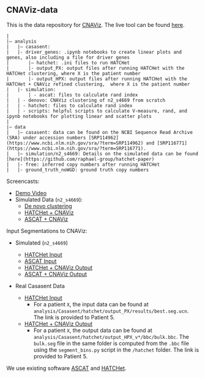 ## CNAViz-data

This is the data repository for [CNAViz](https://github.com/elkebir-group/cnaviz). The live tool can be found [here](https://elkebir-group.github.io/cnaviz/). 

```
|
|– analysis
|   |— casasent:
|	|- driver_genes: .ipynb notebooks to create linear plots and genes, also including a file for driver genes 
|   	|— hatchet: .ini files to run HATCHet
|	    |- output_PX: output files after running HATCHet with the HATCHet clustering, where X is the patient number
|	    |- output_HPX: output files after running HATCHet with the HATCHet + CNAViz refined clustering,  where X is the patient number 
|   |- simulation:
|   	| - ascat: files to calculate rand index
| 	| - denovo: CNAViz clustering of n2_s4669 from scratch
|	| - hatchet: files to calculate rand index
|	| - scripts: helpful scripts to calculate V-measure, rand, and ipynb notebooks for plotting linear and scatter plots
|
|— data
|   |— casasent: data can be found on the NCBI Sequence Read Archive (SRA) under accession numbers [SRP114962](https://www.ncbi.nlm.nih.gov/sra/?term=SRP114962) and [SRP116771](https://www.ncbi.nlm.nih.gov/sra/?term=SRP116771).  
|   |— simulation/n2_s4669: Details on the simulated data can be found [here](https://github.com/raphael-group/hatchet-paper)
|	|- free: inferred copy numbers after running HATCHet
|	|- ground_truth_noWGD: ground truth copy numbers  
```

Screencasts:
- [Demo Video](https://youtu.be/svOtiBadekw)
- Simulated Data (`n2_s4669`):
	- [De novo clustering](https://youtu.be/FHmFomNjb5E)
	- [HATCHet + CNAViz](https://youtu.be/7_S-KM-PDfI)
	- [ASCAT + CNAViz](https://youtu.be/YtfEvFoNCNk) 


Input Segmentations to CNAViz:
- Simulated (`n2_s4669`)
	- [HATCHet Input](https://github.com/elkebir-group/cnaviz-paper/blob/master/analysis/simulation/hatchet/rand_index_n2_s14584/hatchet.seg.ucn_cn_annotated_maxmin.bb)
	- [ASCAT Input](https://github.com/elkebir-group/cnaviz-paper/blob/master/analysis/simulation/ascat/rand_index_n2_s4669/s4669_aspcf_cnavizin.txt)
	- [HATCHet + CNAViz Output](https://github.com/elkebir-group/cnaviz-paper/blob/master/analysis/simulation/hatchet/rand_index_n2_s4669/hatchet.seg.ucn_20211231120537.tsv)
	- [ASCAT + CNAViz Output](https://github.com/elkebir-group/cnaviz-paper/blob/master/analysis/simulation/ascat/rand_index_n2_s4669/k4_01090_02008_00506035_00504055_cn_annotated_maxmin.bb)

- Real Casasent Data
	- [HATCHet Input](https://github.com/elkebir-group/cnaviz-paper/blob/master/analysis/Casasent/hatchet/output_P5/results/best.seg.ucn)
		- For a patient `X`, the input data can be found at `analysis/Casasent/hatchet/output_PX/results/best.seg.ucn`. The link is provided to Patient 5. 
	- [HATCHet + CNAViz Output](https://github.com/elkebir-group/cnaviz-paper/tree/master/analysis/Casasent/hatchet/output_HP5_v4/bbc)
		- For a patient `X`, the output data can be found at `analysis/Casasent/hatchet/output_HPX_v*/bbc/bulk.bbc`. The `bulk.seg` file in the same folder is computed from the `.bbc` file using the `segment_bins.py` script in the `/hatchet` folder. The link is provided to Patient 5.  


We use existing software [ASCAT](https://github.com/VanLoo-lab/ascat) and [HATCHet](http://compbio.cs.brown.edu/hatchet/README.html#usage). 


